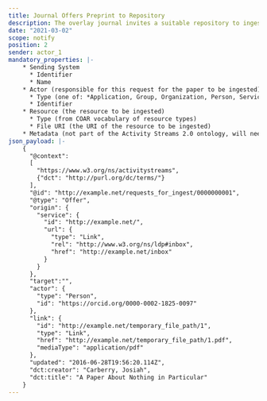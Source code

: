 ```yaml
---
title: Journal Offers Preprint to Repository
description: The overlay journal invites a suitable repository to ingest the preprint
date: "2021-03-02"
scope: notify
position: 2
sender: actor_1
mandatory_properties: |-
    * Sending System
      * Identifier
      * Name
    * Actor (responsible for this request for the paper to be ingested)
      * Type (one of: *Application, Group, Organization, Person, Service*)
      * Identifier
    * Resource (the resource to be ingested)
      * Type (from COAR vocabulary of resource types)
      * File URI (the URI of the resource to be ingested)
    * Metadata (not part of the Activity Streams 2.0 ontology, will need to be defined)
json_payload: |-
    {
      "@context":
      [
        "https://www.w3.org/ns/activitystreams",
        {"dct": "http://purl.org/dc/terms/"}
      ],
      "@id": "http://example.net/requests_for_ingest/0000000001",
      "@type": "Offer",
      "origin": {
        "service": {
          "id": "http://example.net/",
          "url": {
            "type": "Link",
            "rel": "http://www.w3.org/ns/ldp#inbox",
            "href": "http://example.net/inbox"
          }
        }
      },
      "target":"",
      "actor": {
        "type": "Person",
        "id": "https://orcid.org/0000-0002-1825-0097"
      },
      "link": {
        "id": "http://example.net/temporary_file_path/1",
        "type": "Link",
        "href": "http://example.net/temporary_file_path/1.pdf",
        "mediaType": "application/pdf"
      },
      "updated": "2016-06-28T19:56:20.114Z",
      "dct:creator": "Carberry, Josiah",
      "dct:title": "A Paper About Nothing in Particular"
    }
---
```


